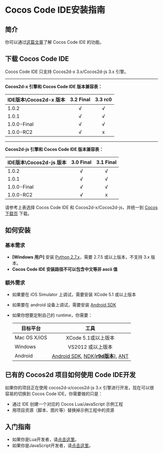 Cocos Code IDE安装指南
=========================

简介
----------
你可以通过[这篇文章](../zh.md)了解 Cocos Code IDE 的功能。

下载 Cocos Code IDE
----------
Cocos Code IDE 只支持 Cocos2d-x 3.x/Cocos2d-js 3.x 引擎。

----

**Cocos2d-x 引擎和 Cocos Code IDE 版本兼容表：**

| IDE版本\Cocos2d-x 版本 | 3.2 Final | 3.3 rc0 |
| -------------------- |:----------:| :------:|
| 1.0.2 			    | √ 		 | √       |
| 1.0.1 			    | √ 		 | √       |
| 1.0.0-Final 			| √ 		 | √       |
| 1.0.0-RC2   			| √ 		 | x       |

---
**Cocos2d-js 引擎和 Cocos Code IDE 版本兼容表：**

| IDE版本\Cocos2d-js 版本 | 3.0 Final | 3.1 Final |
| -------------------- |:----------:| :------:|
| 1.0.2 			    | √ 		 | √       |
| 1.0.1 			    | √ 		 | √       |
| 1.0.0-Final 			| √ 		 | √       |
| 1.0.0-RC2   			| √ 		 | x       |

请参考上表选择 Cocos Code IDE 和 Cocos2d-x/Cocos2d-js，并统一到 [Cocos 下载页][cocos download page] 下载。

如何安装
------------

### 基本需求

+ **[Windows 用户]** 安装 [Python 2.7.x][Python link]，需要 2.7.5 或以上版本，不支持 3.x 版本。
+ **Cocos Code IDE 安装路径不可以包含中文等非 ascii 值**
	
### 额外需求

* 如果要在 iOS Simulator 上调试，需要安装 XCode 5.1 或以上版本

* 如果要在 android 设备上调试，需要安装 [Android SDK][Android SDK link]

* 如果你想要定制自己的 runtime，你需要：

	| 目标平台      | 工具 |
	| ------------- |:----------------------------:|
	| Mac OS X/iOS      | XCode 5.1或以上版本 		|
	| Windows       | VS2012 或以上版本 |
	| Android       | [Android SDK][Android SDK link], [NDK(**r9d版本**)][NDK link], [ANT][ANT link] |
	
已有的 Cocos2d 项目如何使用 Code IDE开发
----------

如果你的项目正在使用 cocos2d-x/cocos2d-js 3.x 引擎进行开发，现在可以很容易的切换到 Cocos Code IDE，你需要做的只是：

* 通过 IDE 创建一个对应的 Cocos Lua/JavaScript 示例工程
* 用项目资源（脚本、图片等）替换掉示例工程中的资源

入门指南
----------

* 如果你是Lua开发者，请[点击这里](getting-started-for-lua/1-creating-a-cocos-game/zh.md)。
* 如果你是JavaScript开发者，请[点击这里](getting-started-for-js/1-creating-a-cocos-game/zh.md)。

[Android SDK link]: https://developer.android.com/sdk/index.html?hl=sk
[NDK link]: https://developer.android.com/tools/sdk/ndk/
[ANT link]: http://ant.apache.org/
[Python link]: http://www.python.org/download
[cocos download page]: http://download.cocos2d-x.org
